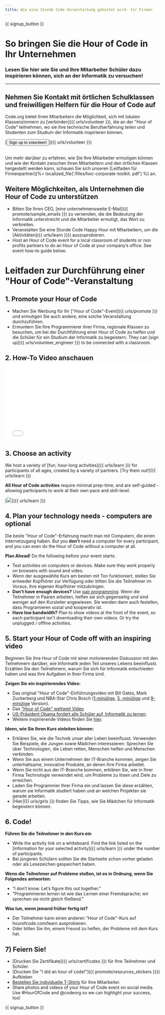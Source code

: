 ```yaml
---
title: Wie eine Stunde Code Veranstaltung gehostet wird- für Firmen
---
```


{{ signup_button }}

# So bringen Sie die Hour of Code in Ihr Unternehmen
### Lesen Sie hier wie Sie und Ihre Mitarbeiter Schüler dazu inspirieren können, sich an der Informatik zu versuchen!

***

## Nehmen Sie Kontakt mit örtlichen Schulklassen und freiwilligen Helfern für die Hour of Code auf
Code.org bietet Ihren Mitarbeitern die Möglichkeit, sich mit lokalen Klassenzimmern zu [verbinden]({{ urls/volunteer }}), die an der "Hour of Code" teilnehmen, wo sie ihre technische Berufserfahrung teilen und Studenten zum Studium der Informatik inspirieren können.

[<button>Sign up to volunteer!</button>]({{ urls/volunteer }})
<br>
<br>

Um mehr darüber zu erfahren, wie Sie Ihre Mitarbeiter ermutigen können und wie der Kontakt zwischen Ihren Mitarbeitern und den örtlichen Klassen hergestellt werden kann, schauen Sie sich unseren [Leitfaden für Firmenpartner](%= localized_file('/files/hoc-corporate-toolkit. pdf') %) an.

## Weitere Möglichkeiten, als Unternehmen die Hour of Code zu unterstützen

- Bitten Sie Ihren CEO, [eine unternehmensweite E-Mail]({{ promote/sample_emails }}) zu versenden, die die Bedeutung der Informatik unterstreicht und die Mitarbeiter ermutigt, das Wort zu verbreiten.
- Veranstalten Sie eine Stunde Code Happy Hour mit Mitarbeitern, um die [Aktivitäten]({{ urls/learn }}}) auszuprobieren.
- Host an Hour of Code event for a local classroom of students or non profits partners to do an Hour of Code at your company’s office. See event how-to guide below.


# Leitfaden zur Durchführung einer "Hour of Code"-Veranstaltung

## 1. Promote your Hour of Code
- Machen Sie Werbung für Ihr ["Hour of Code"-Event]({{ urls/promote }}) und ermutigen Sie auch andere, eine solche Veranstaltung durchzuführen.
- Ermuntern Sie Ihre Programmierer ihrer Firma, regionale Klassen zu besuchen, um bei der Durchführung einer Hour of Code zu helfen und die Schüler für ein Studium der Informatik zu begeistern. They can [sign up]({{ urls/volunteer_engineer }}) to be connected with a classroom.

## 2. How-To Video anschauen <iframe width="500" height="255" src="//www.youtube.com/embed/SrnvvWDm73k" frameborder="0" allowfullscreen mark="crwd-mark"></iframe>

## 3. Choose an activity
We host a variety of [fun, hour-long activities]({{ urls/learn }}) for participants of all ages, created by a variety of partners. [Try them out!]({{ urls/learn }})

**All Hour of Code activities** require minimal prep-time, and are self-guided - allowing participants to work at their own pace and skill-level.

[<img src="/images/fit-700/tutorials.png" />]({{ urls/learn }})

## 4. Plan your technology needs - computers are optional

Die beste "Hour of Code"-Erfahrung macht man mit Computern, die einen Internetzugang haben. But you **don’t** need a computer for every participant, and you can even do the Hour of Code without a computer at all.

**Plan Ahead!** Do the following before your event starts:

- Test activities on computers or devices. Make sure they work properly on browsers with sound and video.
- Wenn der ausgewählte Kurs am besten mit Ton funktioniert, stellen Sie entweder Kopfhörer zur Verfügung oder bitten Sie die Teilnehmer im Voraus, ihre eigenen Kopfhörer mitzubringen.
- **Don't have enough devices?** Use [pair programming](https://www.youtube.com/watch?v=vgkahOzFH2Q). Wenn die Teilnehmer in Paaren arbeiten, helfen sie sich gegenseitig und sind weniger auf den Kursleiter angewiesen. Sie werden dann auch festellen, dass Programieren sozial und kooperativ ist.
- **Have low bandwidth?** Plan to show videos at the front of the event, so each participant isn't downloading their own videos. Or try the unplugged / offline activities.

## 5.  Start your Hour of Code off with an inspiring video
Beginnen Sie Ihre Hour of Code mit einer motivierenden Diskussion mit den Teilnehmern darüber, wie Informatik jeden Teil unseres Lebens beeinflusst. Erzählen Sie den Teilnehmern, warum Sie sich für Informatik entschieden haben und was Ihre Aufgaben in Ihrer Firma sind.

**Zeigen Sie ein inspirierendes Video:**

- Das original "Hour of Code"-Einführungsvideo mit Bill Gates, Mark Zuckerberg und NBA-Star Chris Bosch ([1-minütige](https://www.youtube.com/watch?v=qYZF6oIZtfc), [5 -minütige](https://www.youtube.com/watch?v=nKIu9yen5nc) und [9-minütige](https://www.youtube.com/watch?v=dU1xS07N-FA) Version).
- Das ["Hour of Code" weltweit Video](https://www.youtube.com/watch?v=KsOIlDT145A)
- [US-Präsident Obama fordert alle Schüler auf, Informatik zu lernen](https://www.youtube.com/watch?v=6XvmhE1J9PY).
- Weitere inspirierende Videos finden Sie [ hier](https://www.youtube.com/playlist?list=PLzdnOPI1iJNfpD8i4Sx7U0y2MccnrNZuP).

**Ideen, wie Sie Ihren Kurs einleiten können:**

- Erklären Sie, wie die Technik unser aller Leben beeinflusst. Verwenden Sie Beispiele, die Jungen sowie Mädchen interessieren: Sprechen Sie über Technologien, die Leben retten, Menschen helfen und Menschen verbinden.
- Wenn Sie aus einem Unternehmen der IT-Branche kommen, zeigen Sie unterhaltsame, innovative Produkte, an denen Ihre Firma arbeitet.
- Wenn Sie nicht aus der IT-Branche kommen, erklären Sie, wie in Ihrer Firma Technologie verwendet wird, um Probleme zu lösen und Ziele zu erreichen.
- Laden Sie Programmier Ihrer Firma ein und lassen Sie diese erzählen, warum sie Informatik studiert haben und an welchen Projekten sie gerade arbeiten.
- [Hier]({{ urls/girls }}) finden Sie Tipps, wie Sie Mädchen für Informatik begeistern können.

## 6. Code!
**Führen Sie die Teilnehmer in den Kurs ein**

- Write the activity link on a whiteboard. Find the link listed on the [information for your selected activity]({{ urls/learn }}) under the number of participants.
- Bei jüngeren Schülern sollten Sie die Startseite schon vorher geladen oder als Lesezeichen gespeichert haben.

**Wenn die Teilnehmer auf Probleme stoßen, ist es in Ordnung, wenn Sie Folgendes antworten:**

- “I don’t know. Let’s figure this out together.”
- "Programmieren lernen ist wie das Lernen einer Fremdsprache; wir sprechen sie nicht gleich fließend."

**Was tun, wenn jemand früher fertig ist?**

- Der Teilnehmer kann einen anderen "Hour of Code"-Kurs auf hourofcode.com/learn ausprobieren.
- Oder bitten Sie ihn, einem Freund zu helfen, der Probleme mit dem Kurs hat.

## 7) Feiern Sie!

- [Drucken Sie Zertifikate]({{ urls/certificates }}) für Ihre Teilnehmer und Schüler.
- [Drucken Sie "I did an hour of code!"]({{ promote/resources_stickers }}}) Aufkleber.
- [Bestellen Sie individuelle T-Shirts](http://blog.code.org/post/132608499493/hour-of-code-shirts-and-more) für Ihre Mitarbeiter.
- Share photos and videos of your Hour of Code event on social media. Use #HourOfCode and @codeorg so we can highlight your success, too!

{{ signup_button }}
